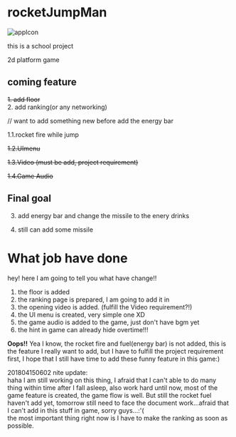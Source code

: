 # rocketJumpMan
![appIcon](https://truth.bahamut.com.tw/s01/201804/79401d9d092f0f16f3e3b62f4c4717ff.PNG)

this is a school project

2d platform game

coming feature
----------------
~~1. add floor~~  
2. add ranking(or any networking)


// want to add something new before add the energy bar


1.1.rocket fire while jump


~~1.2.UImenu~~


~~1.3.Video (must be add, project requirement)~~


~~1.4.Game Audio~~

Final goal
-----

3. add energy bar and change the missile to the enery drinks


4. still can add some missile


What job have done
===========
hey! here I am going to tell you what have change!!
1. the floor is added
2. the ranking page is prepared, I am going to add it in
3. the opening video is added. (fulfill the Video requirement?!)
4. the UI menu is created, very simple one XD
5. the game audio is added to the game, just don't have bgm yet
6. the hint in game can already hide overtime!!!

__Oops!!__
Yea I know, the rocket fire and fuel(energy bar) is not added, this is the feature I really want to add, but I have to fulfill the project requirement first, I hope that I still have time to add these funny feature in this game:)

201804150602 nite update:  
haha I am still working on this thing, I afraid that I can't able to do many thing within time after I fall asleep, also work hard until now, most of the game feature is created, the game flow is well. But still the rocket fuel haven't add yet, tomorrow still need to face the document work...afraid that I can't add in this stuff in game, sorry guys...:'(  
the most important thing right now is I have to make the ranking as soon as possible.
